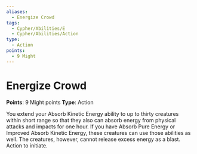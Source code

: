 ```yaml
---
aliases:
  - Energize Crowd
tags:
  - Cypher/Abilities/E
  - Cypher/Abilities/Action
type:
  - Action
points:
  - 9 Might
---
```


# Energize Crowd

**Points**: 9 Might points
**Type**: Action

You extend your Absorb Kinetic Energy ability to up to thirty creatures within short range so that they also can absorb energy from physical attacks and impacts for one hour. If you have Absorb Pure Energy or Improved Absorb Kinetic Energy, these creatures can use those abilities as well. The creatures, however, cannot release excess energy as a blast. Action to initiate.
